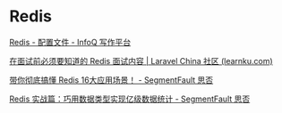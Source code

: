 # Redis

[Redis - 配置文件 - InfoQ 写作平台](https://xie.infoq.cn/article/e1c173d50f30d1eff65e293e1)

[在面试前必须要知道的 Redis 面试内容 | Laravel China 社区 (learnku.com)](https://learnku.com/articles/22363)

[带你彻底搞懂 Redis 16大应用场景！ - SegmentFault 思否](https://segmentfault.com/a/1190000040465231)

[Redis 实战篇：巧用数据类型实现亿级数据统计 - SegmentFault 思否](https://segmentfault.com/a/1190000040473964)